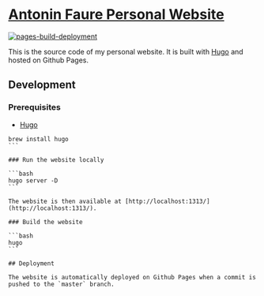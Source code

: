 # [Antonin Faure Personal Website](https://antoninfaure.ch/)

[![pages-build-deployment](https://github.com/antoninfaure/personal-website/actions/workflows/hugo.yaml/badge.svg)](https://github.com/antoninfaure/personal-website/actions/workflows/hugo.yaml)

This is the source code of my personal website. It is built with [Hugo](https://gohugo.io/) and hosted on Github Pages.

## Development

### Prerequisites

- [Hugo](https://gohugo.io/getting-started/installing/)

````base
brew install hugo
```

### Run the website locally

```bash
hugo server -D
```

The website is then available at [http://localhost:1313/](http://localhost:1313/).

### Build the website

```bash
hugo
```

## Deployment

The website is automatically deployed on Github Pages when a commit is pushed to the `master` branch.



